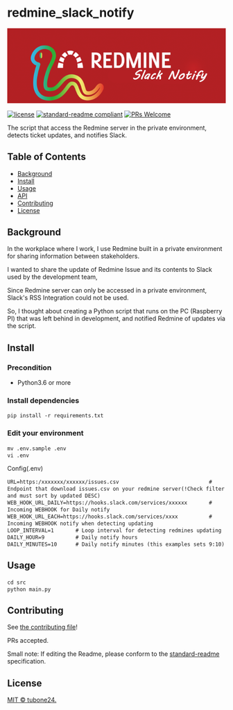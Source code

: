 # redmine_slack_notify

![logo](./docs/images/logo.png)

[![license](https://img.shields.io/github/license/tubone24/elixir_performance_tool.svg)](LICENSE)
[![standard-readme compliant](https://img.shields.io/badge/readme%20style-standard-brightgreen.svg?style=flat-square)](https://github.com/RichardLitt/standard-readme)
[![PRs Welcome](https://img.shields.io/badge/PRs-welcome-brightgreen.svg?style=flat-square)](http://makeapullrequest.com)

The script that access the Redmine server in the private environment, detects ticket updates, and notifies Slack.

## Table of Contents

- [Background](#background)
- [Install](#install)
- [Usage](#usage)
- [API](#api)
- [Contributing](#contributing)
- [License](#license)

## Background


In the workplace where I work, I use Redmine built in a private environment for sharing information between stakeholders.

I wanted to share the update of Redmine Issue and its contents to Slack used by the development team,

Since Redmine server can only be accessed in a private environment, Slack's RSS Integration could not be used.

So, I thought about creating a Python script that runs on the PC (Raspberry PI) that was left behind in development, and notified Redmine of updates via the script.

## Install

### Precondition

- Python3.6 or more

### Install dependencies

```
pip install -r requirements.txt
```

### Edit your environment

```
mv .env.sample .env
vi .env
```

Config(.env)

```
URL=https:/xxxxxxx/xxxxxx/issues.csv                             # Endpoint that download issues.csv on your redmine server(!Check filter and must sort by updated DESC)
WEB_HOOK_URL_DAILY=https://hooks.slack.com/services/xxxxxx       # Incoming WEBHOOK for Daily notify
WEB_HOOK_URL_EACH=https://hooks.slack.com/services/xxxx          # Incoming WEBHOOK notify when detecting updating 
LOOP_INTERVAL=1       # Loop interval for detecting redmines updating
DAILY_HOUR=9          # Daily notify hours
DAILY_MINUTES=10      # Daily notify minutes (this examples sets 9:10)
```

## Usage

```
cd src 
python main.py
```

## Contributing

See [the contributing file](CONTRIBUTING.md)!

PRs accepted.

Small note: If editing the Readme, please conform to the [standard-readme](https://github.com/RichardLitt/standard-readme) specification.

## License

[MIT © tubone24.](LICENSE)
